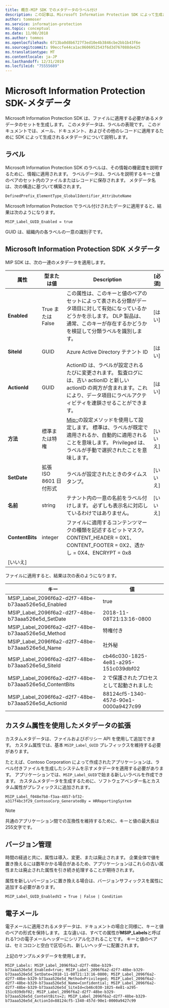 ```yaml
---
title: 概念-MIP SDK でのメタデータのラベル付け
description: この記事は、Microsoft Information Protection SDK によって生成されるメタデータを理解するのに役立ちます。
author: tommoser
ms.service: information-protection
ms.topic: conceptual
ms.date: 11/08/2018
ms.author: tommos
ms.openlocfilehash: 6713ba0d8b6727f3ed10e4b3846cbe2bb1b43f6e
ms.sourcegitcommit: 99eccfe44ca1ac0606952543f6d3d767088de425
ms.translationtype: MT
ms.contentlocale: ja-JP
ms.lasthandoff: 12/31/2019
ms.locfileid: "75555689"
---
```

# <a name="microsoft-information-protection-sdk---metadata"></a>Microsoft Information Protection SDK-メタデータ

Microsoft Information Protection SDK は、ファイルに適用する必要があるメタデータのセットを生成します。 このメタデータは、ラベルの表現です。 このドキュメントでは、メール、ドキュメント、およびその他のレコードに適用するために SDK によって生成されるメタデータについて説明します。

## <a name="labels"></a>ラベル

Microsoft Information Protection SDK のラベルは、その情報の機密度を説明するために、情報に適用されます。 ラベルデータは、ラベルを説明するキーと値のペアのセット内のファイルまたはレコードに保存されます。 メタデータ名は、次の構造に基づいて構築されます。

`DefinedPrefix_ElementType_GlobalIdentifier_AttributeName`

Microsoft Information Protection でラベル付けされたデータに適用すると、結果は次のようになります。

`MSIP_Label_GUID_Enabled = true`

GUID は、組織内の各ラベルの一意の識別子です。

## <a name="microsoft-information-protection-sdk-metadata"></a>Microsoft Information Protection SDK メタデータ

MIP SDK は、次の一連のメタデータを適用します。

| 属性 | 型または値                 | Description                                                                                                                                                                                                                                        | [必須] |
|-----------|-------------------------------|----------------------------------------------------------------------------------------------------------------------------------------------------------------------------------------------------------------------------------------------------|-----------|
| **Enabled**   | True または False                 | この属性は、このキーと値のペアのセットによって表される分類がデータ項目に対して有効になっているかどうかを示します。 DLP 製品は、通常、このキーが存在するかどうかを検証して分類ラベルを識別します。 | [はい]       |
| **SiteId**    | GUID                          | Azure Active Directory テナント ID                                                                                                                                                                                                                   | [はい]       |
| **ActionId**  | GUID                          | ActionID は、ラベルが設定されるたびに変更されます。 監査ログには、古い actionID と新しい actionID の両方が含まれます。これにより、データ項目にラベルアクティビティを連鎖させることができます。                                                                                 | [はい]       |
| **方法**    | 標準または特権        | [Mip::](reference/mip-enums-and-structs.md#assignmentmethod-enum)の設定メソッドを使用して設定します。 標準は、ラベルが既定で適用されるか、自動的に適用されることを意味します。 Privileged は、ラベルが手動で選択されたことを意味します。                                                                                                                                                                                                                 | [いいえ]        |
| **SetDate**   | 拡張 ISO 8601 日付形式 | ラベルが設定されたときのタイムスタンプ。                                                                                                                                                                                                              | [いいえ]        |
| **名前**      | string                        | テナント内の一意の名前をラベル付けします。 必ずしも表示名に対応しているわけではありません。                                                                                                                                                              | [いいえ]      |
| **ContentBits** | integer | ファイルに適用するコンテンツマークの種類を記述するビットマスク。 CONTENT_HEADER = 0X1、CONTENT_FOOTER = 0X2、透かし = 0X4、ENCRYPT = 0x8
 | [いいえ] |

ファイルに適用すると、結果は次の表のようになります。

| キー                                                         | 値                                |
|-------------------------------------------------------------|--------------------------------------|
| MSIP_Label_2096f6a2-d2f7-48be-b73aaa526e5d_Enabled     | true                                 |
| MSIP_Label_2096f6a2-d2f7-48be-b73aaa526e5d_SetDate     | 2018-11-08T21:13:16-0800             |
| MSIP_Label_2096f6a2-d2f7-48be-b73aaa526e5d_Method      | 特権付き                           |
| MSIP_Label_2096f6a2-d2f7-48be-b73aaa526e5d_Name        | 社外秘                         |
| MSIP_Label_2096f6a2-d2f7-48be-b73aaa526e5d_SiteId      | cb46c030-1825-4e81-a295-151c039dbf02 |
| MSIP_Label_2096f6a2-d2f7-48be-b73aaa526e5d_ContentBits | 2 で保護されたプロセスとして起動されました                                    |
| MSIP_Label_2096f6a2-d2f7-48be-b73aaa526e5d_ActionId    | 88124cf5-1340-457d-90e1-0000a9427c99 |

## <a name="extending-metadata-with-custom-attributes"></a>カスタム属性を使用したメタデータの拡張

カスタムメタデータは、ファイルおよびポリシー API を使用して追加できます。 カスタム属性では、基本 `MSIP_Label_GUID` プレフィックスを維持する必要があります。 

たとえば、Contoso Corporation によって作成されたアプリケーションは、ラベル付きファイルを生成したシステムを示すメタデータを適用する必要があります。 アプリケーションでは、`MSIP_Label_GUID`で始まる新しいラベルを作成できます。 カスタムメタデータを生成するために、ソフトウェアベンダー名とカスタム属性がプレフィックスに追加されます。

```
MSIP_Label_f048e7b8-f3aa-4857-bf32-a317f4bc3f29_ContosoCorp_GeneratedBy = HRReportingSystem
```

> [!Note]
> 共通のアプリケーション間での互換性を維持するために、キーと値の最大長は255文字です。

## <a name="versioning"></a>バージョン管理

時間の経過と共に、属性は導入、変更、または廃止されます。 企業全体で値を置き換えるには数年かかる場合があるため、アプリケーションはこれらの古い属性または廃止された属性を引き続き処理することが期待されます。

属性を新しいバージョンに置き換える場合は、バージョンサフィックスを属性に追加する必要があります。

`MSIP_Label_GUID_EnabledV2 = True | False | Condition`

## <a name="email"></a>電子メール

電子メールに適用されるメタデータは、ドキュメントの場合と同様に、キーと値のペアの形式を保持します。 主な違いは、すべての属性が**MSIP_Labels**と呼ばれる1つの電子メールヘッダーにシリアル化されることです。 キーと値のペアは、セミコロンと空白で区切られ、新しいヘッダーに配置されます。

上記のサンプルメタデータを使用します。

```
MSIP_Labels: MSIP_Label_2096f6a2-d2f7-48be-b329-b73aaa526e5d_Enabled=true; MSIP_Label_2096f6a2-d2f7-48be-b329-b73aaa526e5d_SetDate=2018-11-08T21:13:16-0800; MSIP_Label_2096f6a2-d2f7-48be-b329-b73aaa526e5d_Method=Privileged; MSIP_Label_2096f6a2-d2f7-48be-b329-b73aaa526e5d_Name=Confidential; MSIP_Label_2096f6a2-d2f7-48be-b329-b73aaa526e5d_SiteId=cb46c030-1825-4e81-a295-151c039dbf02; MSIP_Label_2096f6a2-d2f7-48be-b329-b73aaa526e5d_ContentBits=2; MSIP_Label_2096f6a2-d2f7-48be-b329-b73aaa526e5d_ActionId=88124cf5-1340-457d-90e1-0000a9427c99
```
